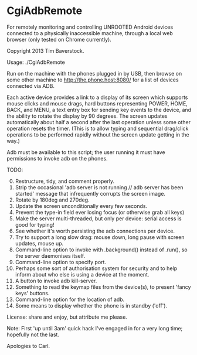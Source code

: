 CgiAdbRemote
============

For remotely monitoring and controlling UNROOTED Android devices connected to a
physically inaccessible machine, through a local web browser (only tested on
Chrome currently).

Copyright 2013 Tim Baverstock.

Usage: ./CgiAdbRemote

Run on the machine with the phones plugged in by USB, then browse on some other
machine to http://the.phone.host:8080/ for a list of devices connected via ADB.

Each active device provides a link to a display of its screen which supports
mouse clicks and mouse drags, hard buttons representing POWER, HOME, BACK, and
MENU, a text entry box for sending key events to the device, and the ability to
rotate the display by 90 degrees. The screen updates automatically about half a
second after the last operation unless some other operation resets the timer.
(This is to allow typing and sequential drag/click operations to be performed
rapidly without the screen update getting in the way.)

Adb must be available to this script; the user running it must have permissions
to invoke adb on the phones.

TODO:

0. Restructure, tidy, and comment properly.
0. Strip the occasional 'adb server is not running // adb server has been started' message that infrequently corrupts the screen image.
0. Rotate by 180deg and 270deg.
0. Update the screen unconditionally every few seconds.
0. Prevent the type-in field ever losing focus (or otherwise grab all keys)
0. Make the server multi-threaded, but only per device: serial access is good for typing!
0. See whether it's worth persisting the adb connections per device.
0. Try to support a long slow drag: mouse down, long pause with screen updates, mouse up.
0. Command-line option to invoke with .background() instead of .run(), so the server daemonises itself.
0. Command-line option to specify port.
0. Perhaps some sort of authorisation system for security and to help inform about who else is using a device at the moment.
0. A button to invoke adb kill-server.
0. Something to read the keymap files from the device(s), to present 'fancy keys' buttons.
0. Command-line option for the location of adb.
0. Some means to display whether the phone is in standby ('off').


License: share and enjoy, but attribute me please.

Note: First 'up until 3am' quick hack I've engaged in for a very long time;
hopefully not the last.

Apologies to Carl.


